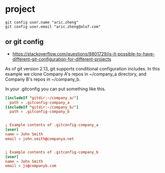 # project

```shell
git config user.name "aric.zheng"
git config user.email "aric.zheng@alo7.com"
```

## or git config
- https://stackoverflow.com/questions/8801729/is-it-possible-to-have-different-git-configuration-for-different-projects


As of git version 2.13, git supports conditional configuration includes. In this example we clone Company A's repos in ~/company_a directory, and Company B's repos in ~/company_b.

In your .gitconfig you can put something like this.

```conf
[includeIf "gitdir:~/company_a/"]
  path = .gitconfig-company_a
[includeIf "gitdir:~/company_b/"]
  path = .gitconfig-company_b


; Example contents of .gitconfig-company_a
[user]
name = John Smith
email = john.smith@companya.net


; Example contents of .gitconfig-company_b
[user]
name = John Smith
email = js@companyb.com
```
